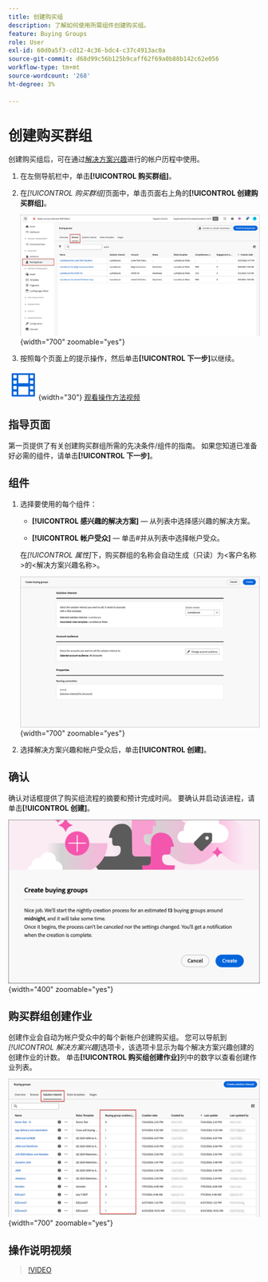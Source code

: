 ```yaml
---
title: 创建购买组
description: 了解如何使用所需组件创建购买组。
feature: Buying Groups
role: User
exl-id: 60d0a5f3-cd12-4c36-bdc4-c37c4913ac0a
source-git-commit: d68d99c56b125b9caff62f69a0b88b142c62e056
workflow-type: tm+mt
source-wordcount: '268'
ht-degree: 3%

---
```



# 创建购买群组

创建购买组后，可在通过[解决方案兴趣](./solution-interests.md)进行的帐户历程中使用。

1. 在左侧导航栏中，单击&#x200B;**[!UICONTROL 购买群组]**。

1. 在&#x200B;_[!UICONTROL 购买群组]_&#x200B;页面中，单击页面右上角的&#x200B;**[!UICONTROL 创建购买群组]**。

   ![单击“创建购买群组”](./assets/buying-groups-create.png){width="700" zoomable="yes"}

1. 按照每个页面上的提示操作，然后单击&#x200B;**[!UICONTROL 下一步]**&#x200B;以继续。

![视频](../../assets/do-not-localize/icon-video.svg){width="30"} [观看操作方法视频](#how-to-video)

## 指导页面

第一页提供了有关创建购买群组所需的先决条件/组件的指南。 如果您知道已准备好必需的组件，请单击&#x200B;**[!UICONTROL 下一步]**。

## 组件

1. 选择要使用的每个组件：

   * **[!UICONTROL 感兴趣的解决方案]** — 从列表中选择感兴趣的解决方案。

   * **[!UICONTROL 帐户受众]** — 单击#并从列表中选择帐户受众。

   在&#x200B;_[!UICONTROL 属性]_&#x200B;下，购买群组的名称会自动生成（只读）为&lt;客户名称>的&lt;解决方案兴趣名称>。

   ![单击“创建购买群组”](./assets/buying-groups-create-components.png){width="700" zoomable="yes"}

1. 选择解决方案兴趣和帐户受众后，单击&#x200B;**[!UICONTROL 创建]**。

## 确认

确认对话框提供了购买组流程的摘要和预计完成时间。 要确认并启动该进程，请单击&#x200B;**[!UICONTROL 创建]**。

![创建购买群组确认对话框](./assets/buying-groups-create-confirm.png){width="400" zoomable="yes"}

## 购买群组创建作业

创建作业会自动为帐户受众中的每个新帐户创建购买组。 您可以导航到&#x200B;_[!UICONTROL 解决方案兴趣]_&#x200B;选项卡，该选项卡显示为每个解决方案兴趣创建的创建作业的计数。 单击&#x200B;**[!UICONTROL 购买组创建作业]**&#x200B;列中的数字以查看创建作业列表。

![按解决方案兴趣购买小组工作](./assets/solution-interest-buying-group-jobs.png){width="700" zoomable="yes"}

<!-- Other buying group activities:

Member of buying group.
Assign a member of the buying group.
Remove a member of the buying group. -->

## 操作说明视频

>[!VIDEO](https://video.tv.adobe.com/v/3451771/?learn=on&captions=chi_hans)
